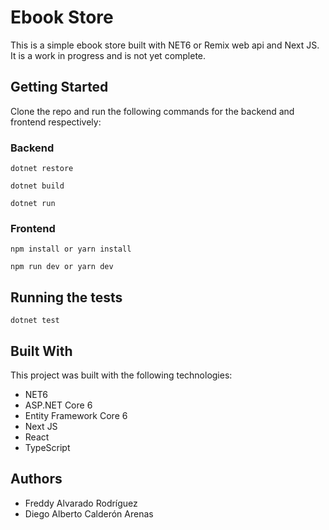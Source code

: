 # Ebook Store

This is a simple ebook store built with NET6 or Remix web api and Next JS. It is a work in progress and is not yet complete.

## Getting Started

Clone the repo and run the following commands for the backend and frontend respectively:

### Backend

`dotnet restore`

`dotnet build`

`dotnet run`

### Frontend

`npm install or yarn install`

`npm run dev or yarn dev`

## Running the tests

`dotnet test`

## Built With

This project was built with the following technologies:

- NET6
- ASP.NET Core 6
- Entity Framework Core 6
- Next JS
- React
- TypeScript

## Authors

- Freddy Alvarado Rodríguez
- Diego Alberto Calderón Arenas
